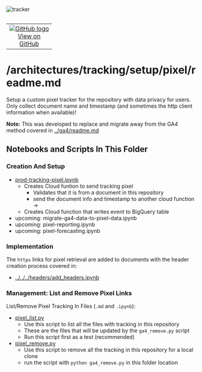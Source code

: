 ![tracker](https://us-central1-vertex-ai-mlops-369716.cloudfunctions.net/pixel-tracking?path=statmike%2Fvertex-ai-mlops%2Farchitectures%2Ftracking%2Fsetup%2Fpixel&file=readme.md)
<!--- header table --->
<table align="left">     
  <td style="text-align: center">
    <a href="https://github.com/statmike/vertex-ai-mlops/blob/main/architectures/tracking/setup/pixel/readme.md">
      <img src="https://cloud.google.com/ml-engine/images/github-logo-32px.png" alt="GitHub logo">
      <br>View on<br>GitHub
    </a>
  </td>
</table><br/><br/><br/><br/>

---
# /architectures/tracking/setup/pixel/readme.md

Setup a custom pixel tracker for the repository with data privacy for users.  Only collect document name and timestamp (and sometimes the http client information when available)!

**Note:** This was developed to replace and migrate away from the GA4 method covered in [../ga4/readme.md](../ga4/readme.md)

## Notebooks and Scripts In This Folder

### Creation And Setup

- [prod-tracking-pixel.ipynb](./prod-tracking-pixel.ipynb)
    - Creates Cloud funtion to send tracking pixel
        - Validates that it is from a document in this repository
        - send the document info and timestamp to another cloud function ->
    - Creates Cloud function that writes event to BigQuery table
- upcoming: migrate-ga4-data-to-pixel-data.ipynb
- upcoming: pixel-reporting.ipynb
- upcoming: pixel-forecasting.ipynb

### Implementation

The `https` links for pixel retrieval are added to documents with the header creation process covered in:
- [../../../headers/add_headers.ipynb](../../../headers/add_headers.ipynb)

### Management: List and Remove Pixel Links
List/Remove Pixel Tracking In Files (`.md` and `.ipynb`):
- [pixel_list.py](./pixel_list.py)
    - Use this script to list all the files with tracking in this repository
    - These are the files that will be updated by the `ga4_remove.py` script
    - Run this script first as a test (recommended)
- [pixel_remove.py](./pixel_remove.py)
    - Use this script to remove all the tracking in this repository for a local clone
    - run the script with `python ga4_remove.py` in this folder location
